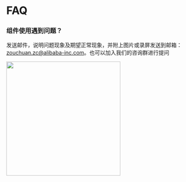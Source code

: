 # FAQ

### 组件使用遇到问题？

发送邮件，说明问题现象及期望正常现象，并附上图片或录屏发送到邮箱：zouchuan.zc@alibaba-inc.com。也可以加入我们的咨询群进行提问

<img src="https://gw.alipayobjects.com/mdn/rms_349abe/afts/img/A*t5CmTYMKyJsAAAAAAAAAAAAAARQnAQ" width="300px" />

